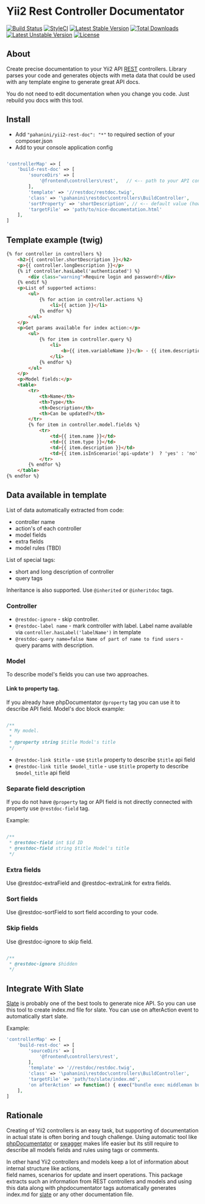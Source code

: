 # Yii2 Rest Controller Documentator

[![Build Status](https://travis-ci.org/pahanini/yii2-rest-doc.svg?branch=master)](https://travis-ci.org/pahanini/yii2-rest-doc)
[![StyleCI](https://styleci.io/repos/33711749/shield?branch=master)](https://styleci.io/repos/33711749)
[![Latest Stable Version](https://poser.pugx.org/pahanini/yii2-rest-doc/v/stable)](https://packagist.org/packages/pahanini/yii2-rest-doc) 
[![Total Downloads](https://poser.pugx.org/pahanini/yii2-rest-doc/downloads)](https://packagist.org/packages/pahanini/yii2-rest-doc) 
[![Latest Unstable Version](https://poser.pugx.org/pahanini/yii2-rest-doc/v/unstable)](https://packagist.org/packages/pahanini/yii2-rest-doc) 
[![License](https://poser.pugx.org/pahanini/yii2-rest-doc/license)](https://packagist.org/packages/pahanini/yii2-rest-doc)


## About

Create precise documentation to your Yii2 API [REST](http://www.yiiframework.com/doc-2.0/guide-rest-quick-start.html) 
controllers. Library parses your code and generates objects with meta data that could be used with any template 
engine to generate great API docs.

You do not need to edit documentation when you change you code. Just rebuild you docs with this tool.

## Install

- Add `"pahanini/yii2-rest-doc": "*"` to required section of your composer.json  
- Add to your console application config

``` php

'controllerMap' => [
	'build-rest-doc' => [
		'sourceDirs' => [
			'@frontend\controllers\rest',   // <-- path to your API controllers
		],
		'template' => '//restdoc/restdoc.twig', 
		'class' => '\pahanini\restdoc\controllers\BuildController',
		'sortProperty' => 'shortDescription', // <-- default value (how controllers will be sorted)
		'targetFile' => 'path/to/nice-documentation.html'
	],
]
```

## Template example (twig)

``` html 
{% for controller in controllers %}
	<h2>{{ controller.shortDescription }}</h2>
	<p>{{ controller.longDescription }}</p>
	{% if controller.hasLabel('authenticated') %}
		<div class="warning">Require login and password!</div>
	{% endif %}
	<p>List of supported actions:
		<ul>
			{% for action in controller.actions %}
				<li>{{ action }}</li>
			{% endfor %}
		</ul>
	</p>
	<p>Get params available for index action:</p>
		<ul>
			{% for item in controller.query %}
				<li>
					<b>{{ item.variableName }}</b> - {{ item.description }}, default - {{ item.defaultValue }}
				</li>
			{% endfor %}
		</ul>
	</p>
	<p>Model fields:</p>
	<table>
		<tr>
			<th>Name</th>
			<th>Type</th>
			<th>Description</th>
			<th>Can be updated?</th>
		</tr>
		{% for item in controller.model.fields %}
			<tr>
				<td>{{ item.name }}</td>
				<td>{{ item.type }}</td>
				<td>{{ item.description }}</td>
				<td>{{ item.isInScenario('api-update')  ? 'yes' : 'no' }}</td>
			</tr>
		{% endfor %}
	</table>
{% endfor %}
```

## Data available in template  

List of data automatically extracted from code:

- controller name
- action's of each controller
- model fields 
- extra fields
- model rules (TBD)

List of special tags:

- short and long description of controller
- query tags

Inheritance is also supported. Use `@inherited` or `@inheritdoc` tags.

### Controller
   
- `@restdoc-ignore` -  skip controller.
- `@restdoc-label name` -  mark controller with label. Label name available via `controller.hasLabel('labelName')` in template
- `@restdoc-query name=false Name of part of name to find users` - query params with description.

### Model

To describe model's fields you can use two approaches. 

#### Link to property tag.

If you already have phpDocumentator `@property` tag you can use it to describe API field. 
Model's doc block example:

```php

/**
 * My model.
 *
 * @property string $title Model's title
 */
```

* `@restdoc-link $title` - use `$title` property to describe `$title` api field   
* `@restdoc-link title $model_title` - use `$title` property to describe `$model_title` api field

### Separate field description

If you do not have `@property` tag or API field is not directly connected with property use `@restdoc-field` tag.
 
Example:
 
```php

/**
 * @restdoc-field int $id ID
 * @restdoc-field string $title Model's title
 */
```

### Extra fields

Use @restdoc-extraField and @restdoc-extraLink for extra fields.

### Sort fields

Use @restdoc-sortField to sort field according to your code.

### Skip fields

Use @restdoc-ignore to skip field.

```php

/**
 * @restdoc-ignore $hidden
 */
```

## Integrate With Slate

[Slate](https://github.com/tripit/slate) is probably one of the best tools to generate nice API. So you can 
use this tool to create index.md file for slate. You can use on afterAction event to automatically start slate.

Example:

``` php
'controllerMap' => [
	'build-rest-doc' => [
		'sourceDirs' => [
			'@frontend\controllers\rest',
		],
		'template' => '//restdoc/restdoc.twig',
		'class' => '\pahanini\restdoc\controllers\BuildController',
		'targetFile' => 'path/to/slate/index.md',
		'on afterAction' => function() { exec("bundle exec middleman build") }
	],
]
```
  
## Rationale

Creating of Yii2 controllers is an easy task, but supporting of documentation in actual state is often boring 
and tough challenge. Using automatic tool like [phpDocumentator](https://github.com/phpDocumentor/phpDocumentor2)
or [swagger](http://swagger.io/) makes life easier but its still require to describe all models fields 
and rules using tags or comments. 

In other hand Yii2 controllers and models keep a lot of information about internal structure like actions,  
field names, scenarios for update and insert operations. This package extracts such an information from 
REST controllers and models and using this data along with phpdocumentator tags automatically generates 
index.md for [slate](https://github.com/tripit/slate) or any other documentation file. 

